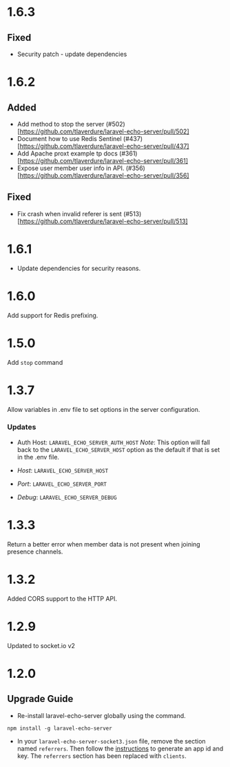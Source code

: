 # 1.6.3

## Fixed

-   Security patch - update dependencies

# 1.6.2

## Added

-   Add method to stop the server (#502)[https://github.com/tlaverdure/laravel-echo-server/pull/502]
-   Document how to use Redis Sentinel (#437)[https://github.com/tlaverdure/laravel-echo-server/pull/437]
-   Add Apache proxt example tp docs (#361)[https://github.com/tlaverdure/laravel-echo-server/pull/361]
-   Expose user member user info in API. (#356)[https://github.com/tlaverdure/laravel-echo-server/pull/356]

## Fixed

-   Fix crash when invalid referer is sent (#513)[https://github.com/tlaverdure/laravel-echo-server/pull/513]

# 1.6.1

-   Update dependencies for security reasons.

# 1.6.0

Add support for Redis prefixing.

# 1.5.0

Add `stop` command

# 1.3.7

Allow variables in .env file to set options in the server configuration.

### Updates

-   Auth Host: `LARAVEL_ECHO_SERVER_AUTH_HOST` _Note_: This option will fall back to the `LARAVEL_ECHO_SERVER_HOST` option as the default if that is set in the .env file.

-   _Host_: `LARAVEL_ECHO_SERVER_HOST`

-   _Port_: `LARAVEL_ECHO_SERVER_PORT`

-   _Debug_: `LARAVEL_ECHO_SERVER_DEBUG`

# 1.3.3

Return a better error when member data is not present when joining presence channels.

# 1.3.2

Added CORS support to the HTTP API.

# 1.2.9

Updated to socket.io v2

# 1.2.0

## Upgrade Guide

-   Re-install laravel-echo-server globally using the command.

```
npm install -g laravel-echo-server
```

-   In your `laravel-echo-server-socket3.json` file, remove the section named `referrers`. Then follow the [instructions](https://github.com/tlaverdure/laravel-echo-server#api-clients) to generate an app id and key. The `referrers` section has been replaced with `clients`.
